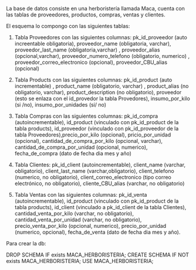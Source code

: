 La base de datos consiste en una herboristería llamada Maca, cuenta con las tablas de proveedores, productos, compras, ventas y clientes. 

El esquema lo compongo con las siguientes tablas: 

1)	Tabla Proveedores con las siguientes columnas: pk_id_proveedor (auto increentable obligatoria), proveedor_name (obligatoria, varchar), proveedor_last_name (obligatoria,varchar) , proveedor_alias (opcional,varchar), proveedor_numero_telefono (obligatorio, numerico) , proveedor_correo_electronico (opcional), proveedor_CBU_alias (opcional)

2)	Tabla Products con las siguientes columnas: pk_id_product (auto incrementable) , product_name (obligatorio, varchar) , product_alias (no obligatorio, varchar), product_description (no obligatorio), proveedor (esto se enlaza con el id_provedor la tabla Provedores), insumo_por_kilo (si /no), insumo_por_unidades (si/ no)

3)	 Tabla Compras con las siguientes columnas: pk_id_compra (autoincrementable), id_product (vinculado con pk_id_product de la tabla products), id_proveedor (vinculado con pk_id_proveedor de la tabla Proveedores),precio_por_kilo (opcional), pricio_por_unidad (opcional), cantidad_de_compra_por_kilo (opcional, varchar), cantidad_de_compra_por_unidad (opcional, numerico), fecha_de_compra (dato de fecha dia mes y año)

4)	Tabla Clientes: pk_id_client (autoincrementable), client_name (varchar, obligatorio), client_last_name (varchar,obligatorio), client_telefono (numerico, no obligatorio), client_correo_electronico (tipo correo electrónico, no obligatorio), cliente_CBU_alias (varchar, no obligatorio)

5)	Tabla Ventas con las siguientes columnas: pk_id_venta (autoincrementable), id_product (vinculado con pk_id_product de la tabla products), id_client (vinculado a pk_id_client de la tabla Clientes), cantidad_venta_por_kilo (varchar, no obligatorio), cantidad_venta_por_unidad (varchar, no obligatorio), precio_venta_por_kilo (opcional, numerico), precio_por_unidad (numerico, opcional), fecha_de_venta (dato de fecha dia mes y año).

Para crear la db:

DROP SCHEMA IF exists MACA_HERBORISTERIA; 
CREATE SCHEMA IF NOT exists MACA_HERBORISTERIA;
USE MACA_HERBORISTERIA;

